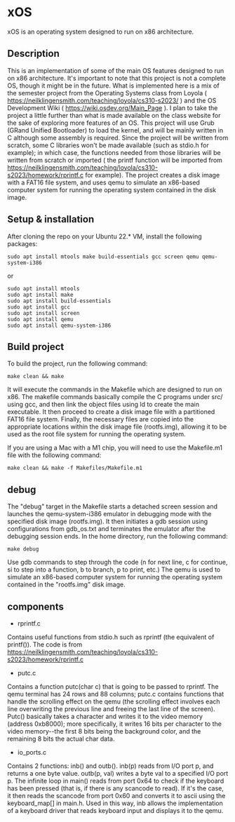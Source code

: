 # xOS
xOS is an operating system designed to run on x86 architecture.


## Description

This is an implementation of some of the main OS features designed to run on x86 architecture. It's important to note that this project is not a complete OS, though it might be in the future. What is implemented here is a mix of the semester project from the Operating Systems class from Loyola ( https://neilklingensmith.com/teaching/loyola/cs310-s2023/ ) and the OS Development Wiki ( https://wiki.osdev.org/Main_Page ). I plan to take the project a little further than what is made available on the class website for the sake of exploring more features of an OS. 
This project will use Grub (GRand Unified Bootloader) to load the kernel, and will be mainly written in C although some assembly is required. Since the project will be written from scratch, some C libraries won't be made available (such as stdio.h for example); in which case, the functions needed from those libraries will be written from scratch or imported ( the printf function will be imported from https://neilklingensmith.com/teaching/loyola/cs310-s2023/homework/rprintf.c for example). The project creates a disk image with a FAT16 file system, and uses qemu to simulate an x86-based computer system for running the operating system contained in the disk image.

## Setup & installation

After cloning the repo on your Ubuntu 22.* VM, install the following packages:

```
sudo apt install mtools make build-essentials gcc screen qemu qemu-system-i386
```

or

```
sudo apt install mtools
sudo apt install make
sudo apt install build-essentials
sudo apt install gcc
sudo apt install screen
sudo apt install qemu
sudo apt install qemu-system-i386
```


## Build project

To build the project, run the following command:

```
make clean && make
```

It will execute the commands in the Makefile which are designed to run on x86. 
The makefile commands basically compile the C programs under src/ using gcc, and then link the object files using ld to create the main executable. It then proceed to create a disk image file with a partitioned FAT16 file system. Finally, the necessary files are copied into the appropriate locations within the disk image file (rootfs.img), allowing it to be used as the root file system for running the operating system.

If you are using a Mac with a M1 chip, you will need to use the Makefile.m1 file with the following command: 

```
make clean && make -f Makefiles/Makefile.m1
```

## debug

The "debug" target in the Makefile starts a detached screen session and launches the qemu-system-i386 emulator in debugging mode with the specified disk image (rootfs.img). It then initiates a gdb session using configurations from gdb_os.txt and terminates the emulator after the debugging session ends. 
In the home directory, run the following command:

``` 
make debug
```

Use gdb commands to step through the code (n for next line, c for continue, si to step into a function, b to branch, p to print, etc.) The qemu is used to simulate an x86-based computer system for running the operating system contained in the "rootfs.img" disk image.


## components

- rprintf.c

Contains useful functions from stdio.h such as rprintf (the equivalent of printf()). The code is from https://neilklingensmith.com/teaching/loyola/cs310-s2023/homework/rprintf.c

- putc.c

Contains a function putc(char c) that is going to be passed to rprintf. The qemu terminal has 24 rows and 88 columns; putc.c contains functions that handle the scrolling effect on the qemu (the scrolling effect involves each line overwriting the previous line and freeing the last line of the screen). Putc() basically takes a character and writes it to the video memory (address 0xb8000); more specifically, it writes 16 bits per character to the video memory--the first 8 bits being the background color, and the remaining 8 bits the actual char data.

- io_ports.c

Contains 2 functions: inb() and outb(). inb(p) reads from I/O port p, and returns a one byte value. outb(p, val) writes a byte val to a specified I/O port p. The infinite loop in main() reads from port 0x64 to check if the keyboard has been pressed (that is, if there is any scancode to read). If it's the case, it then reads the scancode from port 0x60 and converts it to ascii using the keyboard_map[] in main.h. Used in this way, inb allows the implementation of a keyboard driver that reads keyboard input and displays it to the qemu. 
